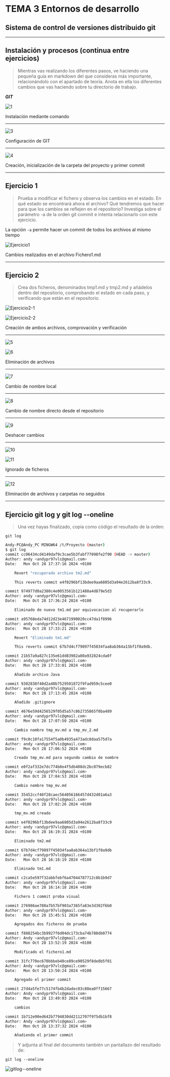 # **TEMA 3 Entornos de desarrollo**

## Sistema de control de versiones distribuido git

---

## **Instalación y procesos (continua entre ejercicios)**

>Mientras vas realizando los diferentes pasos, ve haciendo una pequeña guía en markdown del que consideras más importante, relacionándolo con el apartado de teoría.
Anota en ella los diferentes cambios que vas haciendo sobre tu directorio de trabajo.

***GIT***

![1](../../../recursos/Capturas_EDD_Apartado5/1.png)

Instalación mediante comando

---

![3](../../../recursos/Capturas_EDD_Apartado5/3.png)

Configuración de GIT

---

![4](../../../recursos/Capturas_EDD_Apartado5/4.png)

Creación, inicialización de la carpeta del proyecto y primer commit

---

## **Ejercicio 1**

>Prueba a modificar el fichero y observa los cambios en el estado. En qué estado se encontrará ahora el archivo? Qué tendremos que hacer para que los cambios se reflejen en el repositorio? Investiga sobre el parámetro -a de la orden git commit e intenta relacionarlo con este ejercicio.

La opción `-a` permite hacer un commit de todos los archivos al mismo tiempo

![Ejercicio1](../../../recursos/Capturas_EDD_Apartado5/Ejercicio1.png)

Cambios realizados en el archivo Fichero1.md

---

## **Ejercicio 2**

>Crea dos ficheros, denominados tmp1.md y tmp2.md y añádelos dentro del repositorio, comprobando el estado en cada paso, y verificando que están en el repositorio.

![Ejercicio2-1](../../../recursos/Capturas_EDD_Apartado5/Ejercicio2-1.png)

![Ejercicio2-2](../../../recursos/Capturas_EDD_Apartado5/Ejercicio2-2.png)

Creación de ambos archivos, comprovación y verificación

---

![5](../../../recursos/Capturas_EDD_Apartado5/5.png)

![6](../../../recursos/Capturas_EDD_Apartado5/6.png)

Eliminación de archivos

---

![7](../../../recursos/Capturas_EDD_Apartado5/7.png)

Cambio de nombre local

---

![8](../../../recursos/Capturas_EDD_Apartado5/8.png)

Cambio de nombre directo desde el repositorio

---

![9](../../../recursos/Capturas_EDD_Apartado5/9.png)

Deshacer cambios

---

![10](../../../recursos/Capturas_EDD_Apartado5/10.png)

![11](../../../recursos/Capturas_EDD_Apartado5/11.png)

Ignorado de ficheros

---

![12](../../../recursos/Capturas_EDD_Apartado5/12.png)

Eliminación de archivos y carpetas no seguidos

---

## **Ejercicio git log y git log --oneline**

>Una vez hayas finalizado, copia como código el resultado de la orden:

`git log`

``` bash
Andy-PC@Andy_PC MINGW64 /t/Proyecto (master)
$ git log
commit cc06434cd4149daf9c3cae5b3fabf77098fe2f90 (HEAD -> master)
Author: andy <andypr97vlc@gmail.com>
Date:   Mon Oct 28 17:37:16 2024 +0100

    Revert "recuperado archivo tm2.md"

    This reverts commit e4f0296bf13bdee9aa6805d3a94e2612ba8f33c9.

commit 974977d0a2380c4e0053561b121480a4d879e5d3
Author: andy <andypr97vlc@gmail.com>
Date:   Mon Oct 28 17:36:24 2024 +0100

    Eliminado de nuevo tm1.md por equivocacion al recuperarlo

commit a95768eda74d12d23e4671990020cc47da1f8996
Author: andy <andypr97vlc@gmail.com>
Date:   Mon Oct 28 17:33:21 2024 +0100

    Revert "Eliminado tm1.md"

    This reverts commit 67b7d4cf79897f45034faa8ab364a13bf1f0a9db.

commit 21b57a9a827c135e61dd83982a80a932824cda0f
Author: andy <andypr97vlc@gmail.com>
Date:   Mon Oct 28 17:33:01 2024 +0100

    Añadido archivo Java

commit 9302838f40d2a40b7529501872f9fad959c5cee0
Author: andy <andypr97vlc@gmail.com>
Date:   Mon Oct 28 17:13:45 2024 +0100

    Añadido .gitignore

commit 4676e59d4256529f05d5a57c862735865f0ba489
Author: andy <andypr97vlc@gmail.com>
Date:   Mon Oct 28 17:07:50 2024 +0100

    Cambio nombre tmp_mv.md a tmp_mv_2.md

commit f9c0c10fa17554f5a0b4935a473adc8daa575d7a
Author: andy <andypr97vlc@gmail.com>
Date:   Mon Oct 28 17:06:52 2024 +0100

    Creado tmp_mv.md para segundo cambio de nombre

commit e0f2af332e7dc774b8e4f5db408dc2bc079ecb82
Author: andy <andypr97vlc@gmail.com>
Date:   Mon Oct 28 17:04:53 2024 +0100

    Cambio nombre tmp_mv.md

commit 35452ccf40f28caec564056166457d432d01a6a3
Author: andy <andypr97vlc@gmail.com>
Date:   Mon Oct 28 17:02:26 2024 +0100

    tmp_mv.md creado

commit e4f0296bf13bdee9aa6805d3a94e2612ba8f33c9
Author: andy <andypr97vlc@gmail.com>
Date:   Mon Oct 28 16:19:31 2024 +0100

    Eliminado tm2.md

commit 67b7d4cf79897f45034faa8ab364a13bf1f0a9db
Author: andy <andypr97vlc@gmail.com>
Date:   Mon Oct 28 16:18:19 2024 +0100

    Eliminado tm1.md

commit c2ca5e597f32abbfebf6a47044787712c8b1b9d7
Author: andy <andypr97vlc@gmail.com>
Date:   Mon Oct 28 16:14:18 2024 +0100

    Fichero 1 commit proba visual

commit 276986ae780a7b57bf903a7365fa83e3d302f6b0
Author: andy <andypr97vlc@gmail.com>
Date:   Mon Oct 28 15:45:51 2024 +0100

    Agregados dos ficheros de prueba

commit f888254bc3b9927f6d04dc173cba74b780db0774
Author: Andy <andypr97vlc@gmail.com>
Date:   Mon Oct 28 13:52:19 2024 +0100

    Modificado el fichero1.md

commit 31fc770ec670bbbeb40ce89ce90529f8de8b5f01
Author: Andy <andypr97vlc@gmail.com>
Date:   Mon Oct 28 13:50:24 2024 +0100

    Agregado el primer commit

commit 27d4a5fe77c5174fb4b2dadec03c88ea0ff15667
Author: Andy <andypr97vlc@gmail.com>
Date:   Mon Oct 28 13:49:03 2024 +0100

    cambios

commit 1b712e90ed642b7794830dd2112707f975db1bf8
Author: Andy <andypr97vlc@gmail.com>
Date:   Mon Oct 28 13:37:32 2024 +0100

    Añadiendo el primer commit
```

>Y adjunta al final del documento también un pantallazo del resultado de:

`git log --oneline`

![gitlog--oneline](../../../recursos/Capturas_EDD_Apartado5/gitlog--oneline.png)
